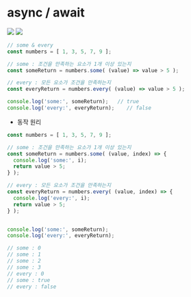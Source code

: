 # async / await

<img src="https://img.shields.io/badge/JavaScript-FDC813?style=flat&logo=JavaScript&logoColor=black"/>
<img src="https://img.shields.io/badge/React-0080B9?style=flat&logo=React&logoColor=white"/>

```javascript
// some & every
const numbers = [ 1, 3, 5, 7, 9 ];

// some : 조건을 만족하는 요소가 1개 이상 있는지
const someReturn = numbers.some( (value) => value > 5 );

// every : 모든 요소가 조건을 만족하는지
const everyReturn = numbers.every( (value) => value > 5 );

console.log('some:', someReturn);   // true
console.log('every:', everyReturn);    // false
```
* 동작 원리
```javascript
const numbers = [ 1, 3, 5, 7, 9 ];

// some : 조건을 만족하는 요소가 1개 이상 있는지
const someReturn = numbers.some( (value, index) => {
  console.log('some:', i);
  return value > 5;
} );

// every : 모든 요소가 조건을 만족하는지
const everyReturn = numbers.every( (value, index) => {
  console.log('every:', i);
  return value > 5;
} );


console.log('some:', someReturn);
console.log('every:', everyReturn);

// some : 0
// some : 1
// some : 2
// some : 3
// every : 0
// some : true
// every : false
```